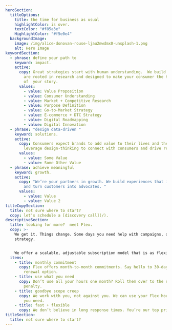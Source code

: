 ```yaml
---
heroSection:
  titleOptions:
    title: the time for business as usual
    highlightColor: is over.
    textColor: "#f85a3e"
    HighlightColor: "#f5e0e4"
  backgroundImage:
    image: /img/alice-donovan-rouse-ljau2mwdmx0-unsplash-1.png
    alt: Hero Image
keywordSection:
  - phrase: define your path to
    keyword: impact.
    active:
      copy: Great strategies start with human understanding.  We build strategies that
        are rooted in research and designed to make your consumer the hero
        of  your story.
      values:
        - value: Value Proposition
        - value: Consumer Understanding
        - value: Market + Competitive Research
        - value: Purpose Definition
        - value: Go-to-Market Strategy
        - value: E-commerce + DTC Strategy
        - value: Digital Roadmapping
        - value: Digital Innovation
  - phrase: "design data-driven "
    keyword: solutions.
    active:
      copy: Consumers expect brands to add value to their lives and the world. We
        leverage design-thinking to connect with consumers and drive results.
      values:
        - value: Some Value
        - value: Some Other Value
  - phrase: achieve meaningful
    keyword: growth.
    active:
      copy: "We’re your partners in growth. We build experiences that inspire action
        and turn customers into advocates. "
      values:
        - value: Value
        - value: Value 2
titleCopySection:
  title: not sure where to start?
  copy: let’s schedule a [discovery call](/).
descriptiveSection:
  title: looking for more?  meet Flex.
  copy: >-
    We get it. Things change. Some days you need help with campaigns, others its
    strategy.


    We offer a scalable, adjustable subscription model that is as flexible as you need it to be. Our month-to-month solution delivers value when, where and how you need it.
  items:
    - title: monthly commitment
      copy: Flex offers month-to-month commitments. Say hello to 30-day plans with a
        renewal option.
    - title: use what you need
      copy: Don’t use all your hours one month? Roll them over to the next with no
        penalty.
    - title: goodbye scope creep
      copy: We work with you, not against you. We can use your Flex hours for anything
        you need.
    - title: fast + flexible
      copy: We don’t believe in long response times. You’re our top priority, always.
titleSection:
  title: not sure where to start?
---
```

